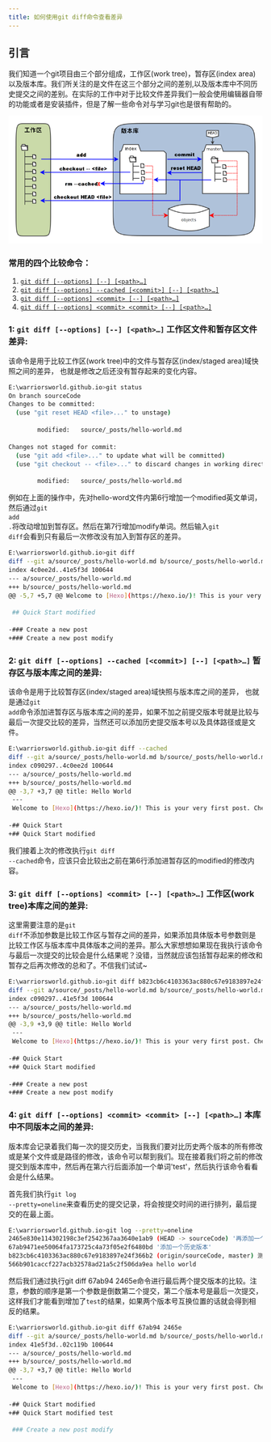 ```yaml
---
title: 如何使用git diff命令查看差异
---
```


## 引言

我们知道一个git项目由三个部分组成，工作区(work tree)，暂存区(index area)以及版本库。我们所关注的是文件在这三个部分之间的差别,以及版本库中不同历史提交之间的差别。在实际的工作中对于比较文件差异我们一般会使用编辑器自带的功能或者是安装插件，但是了解一些命令对与学习git也是很有帮助的。

![git仓库结构图](./git-diff/gitSketch.png)

### 常用的四个比较命令：
1. [`git diff [--options] [--] [<path>…​]`](#cmd_1)
2. [`git diff [--options] --cached [<commit>] [--] [<path>…​]`](#cmd_2)
3. [`git diff [--options] <commit> [--] [<path>…​]`](#cmd_3)
4. [`git diff [--options] <commit> <commit> [--] [<path>…​]`](#cmd_4)

### 1: `git diff [--options] [--] [<path>…​]` <span id="cmd_1">工作区文件和暂存区文件差异:</span>

该命令是用于比较工作区(work tree)中的文件与暂存区(index/staged area)域快照之间的差异， 也就是修改之后还没有暂存起来的变化内容。

``` bash 查看当前修改状态
E:\warriorsworld.github.io>git status
On branch sourceCode
Changes to be committed:
  (use "git reset HEAD <file>..." to unstage)

        modified:   source/_posts/hello-world.md

Changes not staged for commit:
  (use "git add <file>..." to update what will be committed)
  (use "git checkout -- <file>..." to discard changes in working directory)

        modified:   source/_posts/hello-world.md
```

例如在上面的操作中，先对hello-word文件内第6行增加一个modified英文单词，然后通过<code>git add .</code>将改动增加到暂存区。然后在第7行增加modify单词。然后输入<code>git diff</code>会看到只有最后一次修改没有加入到暂存区的差异。

``` bash
E:\warriorsworld.github.io>git diff
diff --git a/source/_posts/hello-world.md b/source/_posts/hello-world.md
index 4c0ee2d..41e5f3d 100644
--- a/source/_posts/hello-world.md
+++ b/source/_posts/hello-world.md
@@ -5,7 +5,7 @@ Welcome to [Hexo](https://hexo.io/)! This is your very first post. Check [docume

 ## Quick Start modified

-### Create a new post
+### Create a new post modify
```
### 2: `git diff [--options] --cached [<commit>] [--] [<path>…​]` <span id="cmd_2">暂存区与版本库之间的差异:</span>

该命令是用于比较暂存区(index/staged area)域快照与版本库之间的差异， 也就是通过<code>git add</code>命令添加进暂存区与版本库之间的差异，如果不加之前提交版本号就是比较与最后一次提交比较的差异，当然还可以添加历史提交版本号以及具体路径或是文件。

``` bash
E:\warriorsworld.github.io>git diff --cached
diff --git a/source/_posts/hello-world.md b/source/_posts/hello-world.md
index c090297..4c0ee2d 100644
--- a/source/_posts/hello-world.md
+++ b/source/_posts/hello-world.md
@@ -3,7 +3,7 @@ title: Hello World
 ---
 Welcome to [Hexo](https://hexo.io/)! This is your very first post. Check [documentation](https://hexo.io/docs/) for more info. If you get any problems when using Hexo, you can find the answer in [troubleshooting](https://hexo.io/docs/troubleshooting.html) or you can ask me on [GitHub](https://github.com/hexojs/hexo/issues).

-## Quick Start
+## Quick Start modified
```
我们接着上次的修改执行<code>git diff --cached</code>命令，应该只会比较出之前在第6行添加进暂存区的modified的修改内容。

### 3: `git diff [--options] <commit> [--] [<path>…​]` <span id="cmd_3">工作区(work tree)本库之间的差异:</span>

这里需要注意的是<code>git diff</code>不添加参数是比较工作区与暂存之间的差异，如果添加具体版本号参数则是比较工作区与版本库中具体版本之间的差异。那么大家想想如果现在我执行该命令与最后一次提交的比较会是什么结果呢？没错，当然就应该包括暂存起来的修改和暂存之后再次修改的总和了。不信我们试试~

``` bash
E:\warriorsworld.github.io>git diff b823cb6c4103363ac880c67e9183897e24f366b2
diff --git a/source/_posts/hello-world.md b/source/_posts/hello-world.md
index c090297..41e5f3d 100644
--- a/source/_posts/hello-world.md
+++ b/source/_posts/hello-world.md
@@ -3,9 +3,9 @@ title: Hello World
 ---
 Welcome to [Hexo](https://hexo.io/)! This is your very first post. Check [documentation](https://hexo.io/docs/) for more info. If you get any problems when using Hexo, you can find the answer in [troubleshooting](https://hexo.io/docs/troubleshooting.html) or you can ask me on [GitHub](https://github.com/hexojs/hexo/issues).

-## Quick Start
+## Quick Start modified

-### Create a new post
+### Create a new post modify
```

### 4: `git diff [--options] <commit> <commit> [--] [<path>…​]` <span id="cmd_4">本库中不同版本之间的差异:</span>

版本库会记录着我们每一次的提交历史，当我我们要对比历史两个版本的所有修改或是某个文件或是路径的修改，该命令可以帮到我们。现在接着我们将之前的修改提交到版本库中，然后再在第六行后面添加一个单词'test'，然后执行该命令看看会是什么结果。

首先我们执行<code>git log --pretty=oneline</code>来查看历史的提交记录，将会按提交时间的进行排列，最后提交的在最上面。

``` bash
E:\warriorsworld.github.io>git log --pretty=oneline
2465e830e114302198c3ef2542367aa3640e1ab9 (HEAD -> sourceCode) '再添加一个历史版本'
67ab9471ee50064fa173725c4a73f05e2f6480bd '添加一个历史版本'
b823cb6c4103363ac880c67e9183897e24f366b2 (origin/sourceCode, master) 测试
566b901caccf227acb32578ad21a5c2f506da9ea hello world
```
然后我们通过执行git diff 67ab94 2465e命令进行最后两个提交版本的比较。注意，参数的顺序是第一个参数是倒数第二个提交，第二个版本号是最后一次提交，这样我们才能看到增加了<code>test</code>的结果，如果两个版本号互换位置的话就会得到相反的结果。

``` bash
E:\warriorsworld.github.io>git diff 67ab94 2465e
diff --git a/source/_posts/hello-world.md b/source/_posts/hello-world.md
index 41e5f3d..02c119b 100644
--- a/source/_posts/hello-world.md
+++ b/source/_posts/hello-world.md
@@ -3,7 +3,7 @@ title: Hello World
 ---
 Welcome to [Hexo](https://hexo.io/)! This is your very first post. Check [documentation](https://hexo.io/docs/) for more info. If you get any problems when using Hexo, you can find the answer in [troubleshooting](https://hexo.io/docs/troubleshooting.html) or you can ask me on [GitHub](https://github.com/hexojs/hexo/issues).

-## Quick Start modified
+## Quick Start modified test

 ### Create a new post modify
```

